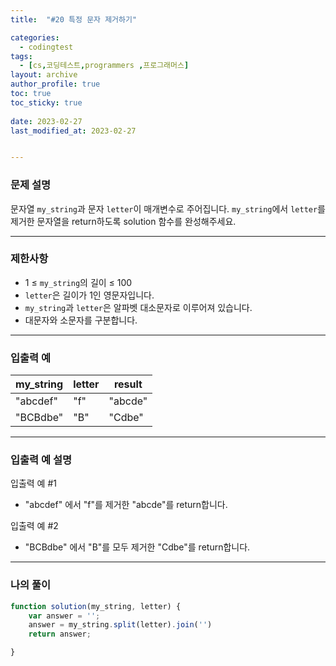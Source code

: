 ```yaml
---
title:  "#20 특정 문자 제거하기"

categories:
  - codingtest
tags:
  - [cs,코딩테스트,programmers ,프로그래머스]
layout: archive
author_profile: true
toc: true
toc_sticky: true
 
date: 2023-02-27
last_modified_at: 2023-02-27


---
```


### 문제 설명

문자열 `my_string`과 문자 `letter`이 매개변수로 주어집니다. `my_string`에서 `letter`를 제거한 문자열을 return하도록 solution 함수를 완성해주세요.

---

### 제한사항

- 1 ≤ `my_string`의 길이 ≤ 100
- `letter`은 길이가 1인 영문자입니다.
- `my_string`과 `letter`은 알파벳 대소문자로 이루어져 있습니다.
- 대문자와 소문자를 구분합니다.

---

### 입출력 예

| my_string | letter | result |
| --- | --- | --- |
| "abcdef" | "f" | "abcde" |
| "BCBdbe" | "B" | "Cdbe" |

---

### 입출력 예 설명

입출력 예 #1

- "abcdef" 에서 "f"를 제거한 "abcde"를 return합니다.

입출력 예 #2

- "BCBdbe" 에서 "B"를 모두 제거한 "Cdbe"를 return합니다.

---

### 나의 풀이

```jsx
function solution(my_string, letter) {
    var answer = '';
    answer = my_string.split(letter).join('')
    return answer;

}
```